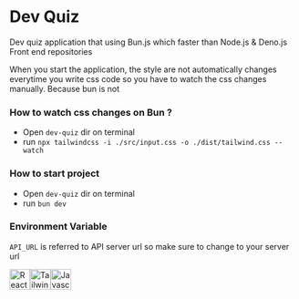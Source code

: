 # Dev Quiz

Dev quiz application that using Bun.js which faster than Node.js & Deno.js
Front end repositories

When you start the application, the style are not automatically
changes everytime you write css code so you have to watch the css changes manually.
Because bun is not 

### How to watch css changes on Bun ?
- Open `dev-quiz` dir on terminal
- run `npx tailwindcss -i ./src/input.css -o ./dist/tailwind.css --watch`

### How to start project
- Open `dev-quiz` dir on terminal
- run `bun dev`

### Environment Variable
`API_URL` is referred to API server url so make sure to change to your server url

<div style="display: flex;">
  <img src='https://svgshare.com/i/iMA.svg' alt="React JS" height="36px" />
  <img src='https://svgshare.com/i/iLM.svg' alt="Tailwind CSS" height="36px" />
  <img src='https://svgshare.com/i/iLU.svg' title='Javascript' height="36px" />
</div>
